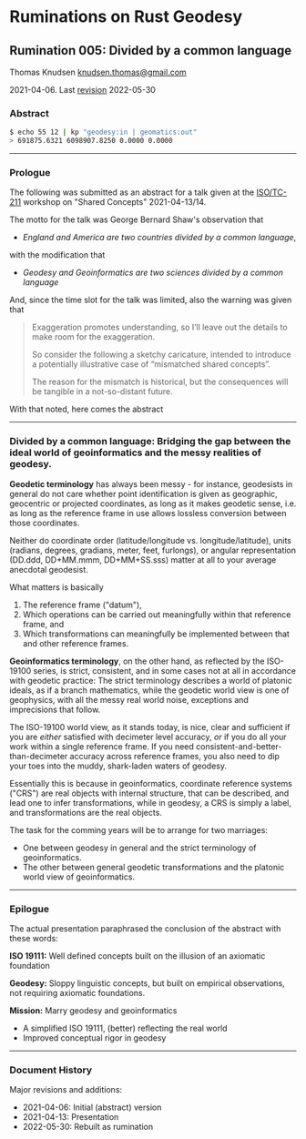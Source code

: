 # Ruminations on Rust Geodesy

## Rumination 005: Divided by a common language

Thomas Knudsen <knudsen.thomas@gmail.com>

2021-04-06. Last [revision](#document-history) 2022-05-30

### Abstract

```sh
$ echo 55 12 | kp "geodesy:in | geomatics:out"
> 691875.6321 6098907.8250 0.0000 0.0000
```

---

### Prologue

The following was submitted as an abstract for a talk given at the [ISO/TC-211](https://isotc211.org) workshop on "Shared Concepts" 2021-04-13/14.

The motto for the talk was George Bernard Shaw's observation that

- *England and America are two countries divided by a common language*,

with the modification that

- *Geodesy and Geoinformatics are two sciences divided by a common language*

And, since the time slot for the talk was limited, also the warning was given that

> Exaggeration promotes understanding, so I’ll leave out the details to make room for the exaggeration.
>
> So consider the following a sketchy caricature, intended to introduce a potentially illustrative case of “mismatched shared concepts”.
>
> The reason for the mismatch is historical, but the consequences will be tangible in a not-so-distant future.

With that noted, here comes the abstract

---

### Divided by a common language: Bridging the gap between the ideal world of geoinformatics and the messy realities of geodesy.

**Geodetic terminology** has always been messy - for instance, geodesists in general do not care whether point identification is given as geographic, geocentric or projected coordinates, as long as it makes geodetic sense, i.e. as long as the reference frame in use allows lossless conversion between those coordinates.

Neither do coordinate order (latitude/longitude vs. longitude/latitude), units (radians, degrees, gradians, meter, feet, furlongs), or angular representation (DD.ddd, DD+MM.mmm, DD+MM+SS.sss) matter at all to your average anecdotal geodesist.

What matters is basically

1. The reference frame ("datum"),
2. Which operations can be carried out meaningfully within that reference frame, and
3. Which transformations can meaningfully be implemented between that and other reference frames.

**Geoinformatics terminology**, on the other hand, as reflected by the ISO-19100 series, is strict, consistent, and in some cases not at all in accordance with geodetic practice: The strict terminology describes a world of platonic ideals, as if a branch mathematics, while the geodetic world view is one of geophysics, with all the messy real world noise, exceptions and imprecisions that follow.

The ISO-19100 world view, as it stands today, is nice, clear and sufficient if you are *either* satisfied with decimeter level accuracy, *or* if you do all your work within a single reference frame. If you need consistent-and-better-than-decimeter accuracy across reference frames, you also need to dip your toes into the muddy, shark-laden waters of geodesy.

Essentially this is because in geoinformatics, coordinate reference systems ("CRS") are real objects with internal structure, that can be described, and lead one to infer transformations, while in geodesy, a CRS is simply a label, and transformations are the real objects.

The task for the comming years will be to arrange for two marriages:

- One between geodesy in general and the strict terminology of geoinformatics.
- The other between general geodetic transformations and the platonic world view of geoinformatics.

---

### Epilogue

The actual presentation paraphrased the conclusion of the abstract with these words:

**ISO 19111:** Well defined concepts built on the illusion of an axiomatic foundation

**Geodesy:** Sloppy linguistic concepts, but built on empirical observations, not requiring axiomatic foundations.

**Mission:** Marry geodesy and geoinformatics

- A simplified ISO 19111, (better) reflecting the real world
- Improved conceptual rigor in geodesy

---

### Document History

Major revisions and additions:

- 2021-04-06: Initial (abstract) version
- 2021-04-13: Presentation
- 2022-05-30: Rebuilt as rumination
